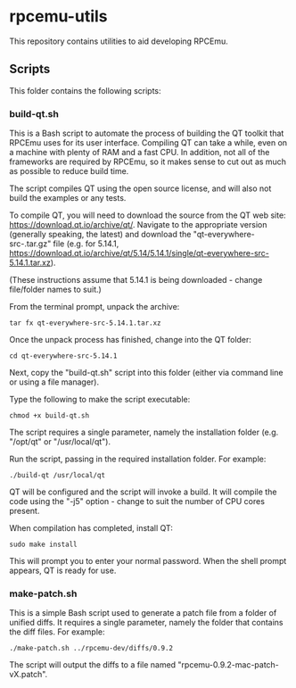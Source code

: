 # rpcemu-utils

This repository contains utilities to aid developing RPCEmu.

## Scripts

This folder contains the following scripts:

### build-qt.sh

This is a Bash script to automate the process of building the QT toolkit that RPCEmu uses for its user interface.  Compiling QT can take a while, even on a machine with plenty of RAM and a fast CPU.  In addition, not all of the frameworks are required by RPCEmu, so it makes sense to cut out as much as possible to reduce build time.

The script compiles QT using the open source license, and will also not build the examples or any tests.

To compile QT, you will need to download the source from the QT web site: https://download.qt.io/archive/qt/.  Navigate to the appropriate version (generally speaking, the latest) and download the "qt-everywhere-src-<version>.tar.gz" file (e.g. for 5.14.1, https://download.qt.io/archive/qt/5.14/5.14.1/single/qt-everywhere-src-5.14.1.tar.xz).

(These instructions assume that 5.14.1 is being downloaded - change file/folder names to suit.)

From the terminal prompt, unpack the archive:

    tar fx qt-everywhere-src-5.14.1.tar.xz
    
Once the unpack process has finished, change into the QT folder:

    cd qt-everywhere-src-5.14.1
    
Next, copy the "build-qt.sh" script into this folder (either via command line or using a file manager).

Type the following to make the script executable:

    chmod +x build-qt.sh
    
The script requires a single parameter, namely the installation folder (e.g. "/opt/qt" or "/usr/local/qt").
    
Run the script, passing in the required installation folder.  For example:

    ./build-qt /usr/local/qt
    
QT will be configured and the script will invoke a build.  It will compile the code using the "-j5" option - change to suit the number of CPU cores present.

When compilation has completed, install QT:

    sudo make install
    
This will prompt you to enter your normal password.  When the shell prompt appears, QT is ready for use.

### make-patch.sh

This is a simple Bash script used to generate a patch file from a folder of unified diffs.  It requires a single parameter, namely the folder that contains the diff files.  For example:

    ./make-patch.sh ../rpcemu-dev/diffs/0.9.2
    
The script will output the diffs to a file named "rpcemu-0.9.2-mac-patch-vX.patch".

